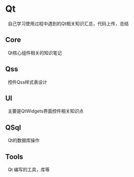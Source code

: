 # Qt
   自己学习使用过程中遇到的Qt相关知识汇总，代码上传，总结

## Core
   Qt核心组件相关的知识笔记

## Qss
   控件Qss样式表设计

## UI
   主要是QtWidgets界面控件相关知识点

## QSql
   Qt的数据库操作
   
## Tools
   Qt 编写的工具，库等
